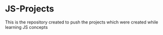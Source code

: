# JS-Projects
This is the repository created to push the projects which were created while learning JS concepts
